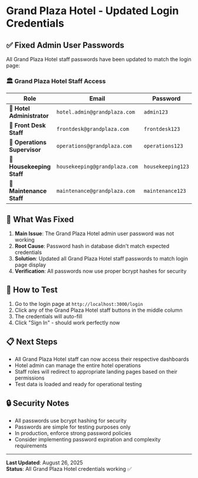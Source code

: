 # Grand Plaza Hotel - Updated Login Credentials

## ✅ Fixed Admin User Passwords

All Grand Plaza Hotel staff passwords have been updated to match the login page:

### 🏛️ Grand Plaza Hotel Staff Access

| Role | Email | Password | Name | Status |
|------|-------|----------|------|--------|
| 🏨 **Hotel Administrator** | `hotel.admin@grandplaza.com` | `admin123` | John Manager | ✅ **FIXED** |
| 🎯 **Front Desk Staff** | `frontdesk@grandplaza.com` | `frontdesk123` | Jane Desk | ✅ **UPDATED** |
| 🔧 **Operations Supervisor** | `operations@grandplaza.com` | `operations123` | David Operations | ✅ **UPDATED** |
| 🧹 **Housekeeping Staff** | `housekeeping@grandplaza.com` | `housekeeping123` | Anna Miller | ✅ **UPDATED** |
| 🔨 **Maintenance Staff** | `maintenance@grandplaza.com` | `maintenance123` | Carlos Rodriguez | ✅ **UPDATED** |

## 🔧 What Was Fixed

1. **Main Issue**: The Grand Plaza Hotel admin user password was not working
2. **Root Cause**: Password hash in database didn't match expected credentials
3. **Solution**: Updated all Grand Plaza Hotel staff passwords to match login page display
4. **Verification**: All passwords now use proper bcrypt hashes for security

## 🎯 How to Test

1. Go to the login page at `http://localhost:3000/login`
2. Click any of the Grand Plaza Hotel staff buttons in the middle column
3. The credentials will auto-fill
4. Click "Sign In" - should work perfectly now

## 📋 Next Steps

- All Grand Plaza Hotel staff can now access their respective dashboards
- Hotel admin can manage the entire hotel operations
- Staff roles will redirect to appropriate landing pages based on their permissions
- Test data is loaded and ready for operational testing

## 🔒 Security Notes

- All passwords use bcrypt hashing for security
- Passwords are simple for testing purposes only
- In production, enforce strong password policies
- Consider implementing password expiration and complexity requirements

---
**Last Updated**: August 26, 2025  
**Status**: All Grand Plaza Hotel credentials working ✅
